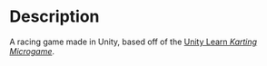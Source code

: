 # Description
A racing game made in Unity, based off of the [Unity Learn _Karting Microgame_](https://assetstore.unity.com/packages/templates/unity-learn-karting-microgame-urp-150956).
